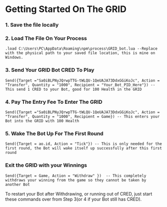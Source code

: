 # Getting Started On The GRID

### 1. Save the file locally

### 2. Load The File On Your Process
```
.load C:\Users\PC\AppData\Roaming\npm\process\GRID_bot.lua --Replace with the physical path to your saved file location, this is mine on Windows.
```
### 3. Send Your GRID Bot CRED To Play
```
Send({Target ="Sa0iBLPNyJQrwpTTG-tWLQU-1QeUAJA73DdxGGiKoJc", Action = "Transfer", Quantity = "1000", Recipient = "Your_Bot_PID_Here"}) -- This send 1 CRED to your Bot, good for 100 Health in the GRID
```
### 4. Pay The Entry Fee To Enter The GRID
```
Send({Target ="Sa0iBLPNyJQrwpTTG-tWLQU-1QeUAJA73DdxGGiKoJc", Action = "Transfer", Quantity = "1000", Recipient = Game}) -- This enters your Bot into the GRID with 100 Health
```
### 5. Wake The Bot Up For The First Round
```
Send({Target = ao.id, Action = "Tick"}) -- This is only needed for the first round, the Bot will wake itself up successfully after this first round
```

### Exit the GRID with your Winnings
```
Send({Target = Game, Action = "Withdraw" })  -- This completely withdraws your winning from the game so they cannot be taken by another Bot
```

To restart your Bot after Withdrawing, or running out of CRED, just start these commands over from Step 3(or 4 if your Bot still has CRED).
